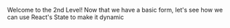 Welcome to the 2nd Level! Now that we have a basic form, let's see how we can use React's State to make it dynamic